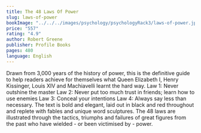 ```yaml
---
title: The 48 Laws Of Power
slug: laws-of-power
bookImage: "../../../images/psychology/psychologyRack3/laws-of-power.jpg"
price: "557"
rating: "4.9"
author: Robert Greene
publisher: Profile Books
pages: 480
language: English
---
```


Drawn from 3,000 years of the history of power, this is the definitive guide to help readers achieve for themselves what Queen Elizabeth I, Henry Kissinger, Louis XIV and Machiavelli learnt the hard way. Law 1: Never outshine the master Law 2: Never put too much trust in friends; learn how to use enemies Law 3: Conceal your intentions Law 4: Always say less than necessary. The text is bold and elegant, laid out in black and red throughout and replete with fables and unique word sculptures. The 48 laws are illustrated through the tactics, triumphs and failures of great figures from the past who have wielded - or been victimised by - power.
<br/>
<br/>